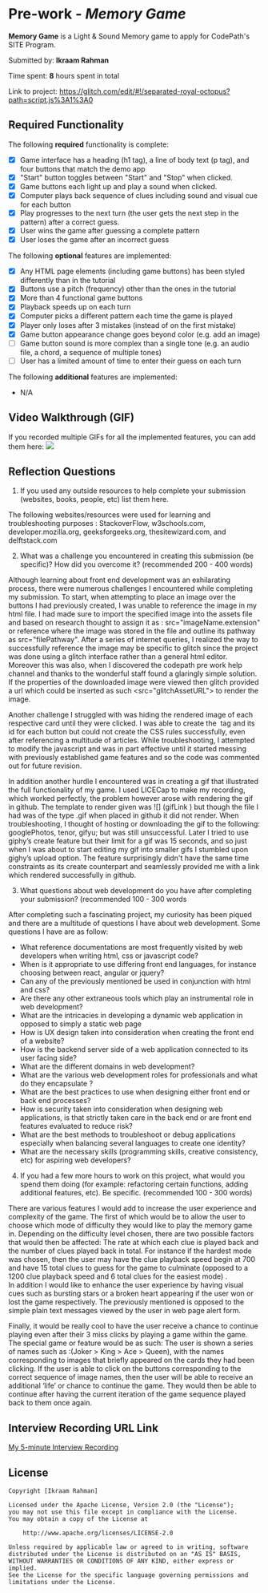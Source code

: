 # Pre-work - *Memory Game*

**Memory Game** is a Light & Sound Memory game to apply for CodePath's SITE Program. 

Submitted by: **Ikraam Rahman**

Time spent: **8** hours spent in total

Link to project: https://glitch.com/edit/#!/separated-royal-octopus?path=script.js%3A1%3A0

## Required Functionality

The following **required** functionality is complete:

* [X] Game interface has a heading (h1 tag), a line of body text (p tag), and four buttons that match the demo app
* [X] "Start" button toggles between "Start" and "Stop" when clicked. 
* [X] Game buttons each light up and play a sound when clicked. 
* [X] Computer plays back sequence of clues including sound and visual cue for each button
* [X] Play progresses to the next turn (the user gets the next step in the pattern) after a correct guess. 
* [X] User wins the game after guessing a complete pattern
* [X] User loses the game after an incorrect guess

The following **optional** features are implemented:

* [X] Any HTML page elements (including game buttons) has been styled differently than in the tutorial
* [X] Buttons use a pitch (frequency) other than the ones in the tutorial
* [X] More than 4 functional game buttons
* [X] Playback speeds up on each turn
* [X] Computer picks a different pattern each time the game is played
* [X] Player only loses after 3 mistakes (instead of on the first mistake)
* [X] Game button appearance change goes beyond color (e.g. add an image)
* [ ] Game button sound is more complex than a single tone (e.g. an audio file, a chord, a sequence of multiple tones)
* [ ] User has a limited amount of time to enter their guess on each turn

The following **additional** features are implemented:

- N/A 

## Video Walkthrough (GIF)

If you recorded multiple GIFs for all the implemented features, you can add them here:
![](https://media.giphy.com/media/6pvyPSrvCsvJ8JCluV/giphy.gif)


## Reflection Questions
1. If you used any outside resources to help complete your submission (websites, books, people, etc) list them here. 

The following websites/resources were used for learning and troubleshooting purposes : StackoverFlow, w3schools.com, developer.mozilla.org, geeksforgeeks.org, thesitewizard.com, and delftstack.com

2. What was a challenge you encountered in creating this submission (be specific)? How did you overcome it? (recommended 200 - 400 words) 

Although learning about front end development was an exhilarating process, there were numerous challenges I encountered while completing my submission. To start, when attempting to place an image over the buttons I had previously created, I was unable to reference the image in my html file. I had made sure to import the specified image into the assets file and based on research thought to assign it as : src="imageName.extension" or reference where the image was stored in the file and outline its pathway as src="filePathway". After a series of internet queries, I realized the way to successfully reference the image may be specific to glitch since the project was done using a glitch interface rather than a general html editor. Moreover this was also, when I discovered the codepath pre work help channel and thanks to the wonderful staff found a glaringly simple solution. If the properties of the downloaded image were viewed then glitch provided a url which could be inserted as such  <src="glitchAssetURL"> to render the image. 

Another challenge I struggled with was hiding the rendered image of each respective card until they were clicked. I was able to create the <img> tag and its id for each button but could not create the CSS rules successfully, even after referencing a multitude of articles. While troubleshooting, I attempted to modify the javascript and was in part effective until it started messing with previously established game features and so the code was commented out for future revision. 

In addition another hurdle I encountered was in creating a gif that illustrated the full functionality of my game. I used LICECap to make my recording, which worked perfectly, the problem however arose with rendering the gif in github. The template to render given was ![] (gifLink ) but though the file I had was of the type .gif when placed in github it did not render. When troubleshooting, I thought of hosting or downloading the gif to the following: googlePhotos, tenor, gifyu; but was still unsuccessful. Later I tried to use giphy’s create feature but their limit for a gif was 15 seconds, and so just when I was about to start editing my gif into smaller gifs I stumbled upon gighy’s upload option. The feature surprisingly didn't have the same time constraints as its create counterpart and seamlessly provided me with a link which rendered successfully in github.

3. What questions about web development do you have after completing your submission? (recommended 100 - 300 words
 
After completing such a fascinating project, my curiosity has been piqued and there are a multitude of questions I have about web development. Some questions I have are as follow:
- What reference documentations are most frequently visited by web developers when writing html, css or javascript code?
- When is it appropriate to use differing front end languages, for instance choosing between react, angular or jquery?
- Can any of the previously mentioned be used in conjunction with html and css?
- Are there any other extraneous tools which play an instrumental role in web development?
- What are the intricacies in developing a dynamic web application in opposed to simply a static web page
- How is UX design taken into consideration when creating the front end of a website?
- How is the backend server side of a web application connected to its user facing side?
- What are the different domains in web development?
- What are the various web development roles for professionals and what do they encapsulate ? 
- What are the best practices to use when designing either front end or back end processes?
- How is security taken into consideration when designing web applications, is that strictly taken care in the back end 
 or are front end features evaluated to reduce risk?
- What are the best methods to troubleshoot or debug applications especially when balancing several languages to create one identity?
- What are the necessary skills (programming skills, creative consistency, etc) for aspiring web developers? 

4. If you had a few more hours to work on this project, what would you spend them doing (for example: refactoring certain functions, adding additional features, etc). Be specific. (recommended 100 - 300 words)
 
There are various features I would add to increase the user experience and complexity of the game. The first of which would be to allow the user to choose which mode of difficulty they would like to play the memory game in. Depending on the difficulty level chosen, there are two possible factors that would then be affected: The rate at which each clue is played back and the number of clues played back in total. For instance if the hardest mode was chosen, then the user may have the clue playback speed begin at 700 and have 15 total clues to guess for the game to culminate (opposed to a 1200 clue playback speed and 6 total clues for the easiest mode) .  
In addition I would like to enhance the user experience by having visual cues such as bursting stars or a broken heart appearing if the user won or lost the game respectively. The previously mentioned is opposed to the simple plain text messages viewed by the user in web page alert form. 

Finally, it would be really cool to have the user receive a chance to continue playing even after their 3 miss clicks by playing a game within the game. The special game or feature would be as such: The user is shown a series of names such as :(Joker > King > Ace > Queen), with the names corresponding to images that briefly appeared on the cards they had been clicking. If the user is able to click on the buttons corresponding to the correct sequence of image names, then the user will be able to receive an additional ‘life’ or chance to continue the game. They would then be able to continue after having the current iteration of the game sequence played back to them once again.



## Interview Recording URL Link

[My 5-minute Interview Recording](https://vimeo.com/694951716/391044d9b5)


## License

    Copyright [Ikraam Rahman]

    Licensed under the Apache License, Version 2.0 (the "License");
    you may not use this file except in compliance with the License.
    You may obtain a copy of the License at

        http://www.apache.org/licenses/LICENSE-2.0

    Unless required by applicable law or agreed to in writing, software
    distributed under the License is distributed on an "AS IS" BASIS,
    WITHOUT WARRANTIES OR CONDITIONS OF ANY KIND, either express or implied.
    See the License for the specific language governing permissions and
    limitations under the License.
